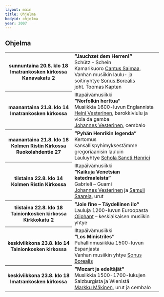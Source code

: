 ```yaml
---
layout: main
title: Ohjelma
bodyid: ohjelma
year: 2007
---
```


## Ohjelma

<table>
<tr>
<th>
sunnuntaina&nbsp;20.8.&nbsp;klo&nbsp;18<br>
Imatrankosken kirkossa<br>
Kanavakatu 2
</th><td>
<b>”Jauchzet dem Herren!”</b><br>
Schütz – Schein<br>
Kamarikuoro <a href="../esiintyjat/cantus-saimaa/">Cantus Saimaa</a>,<br>
Vanhan musiikin laulu- ja soitinyhtye <a href="../esiintyjat/sonus-borealis/">Sonus Borealis</a> <br>
joht. Toomas Kapten
</td></tr>

<tr><th>
maanantaina&nbsp;21.8.&nbsp;klo&nbsp;14<br>
Imatrankosken kirkossa
</th><td>
Iltapäivämusiikki<br>
<b>”Norfolkin herttua”</b><br>
Musiikkia 1600-luvun Englannista <br>
<a href="../esiintyjat/vesteriset/#heini">Heini Vesterinen</a>, 
barokkiviulu ja viola da gamba <br>
<a href="../esiintyjat/vesteriset/">Johannes Vesterinen</a>, 
cembalo
</td></tr>

<tr><th>
maanantaina&nbsp;21.8.&nbsp;klo&nbsp;18<br>
Kolmen Ristin Kirkossa<br>
Ruokolahdentie 27
</th><td>
<b>”Pyhän Henrikin legenda”</b><br>
Kertomus kansallispyhimyksestämme gregoriaanisin lauluin <br>
Lauluyhtye <a href="../esiintyjat/schola-sancti-henrici/">Schola Sancti Henrici</a>
</td></tr>

<tr><th>
tiistaina&nbsp;22.8.&nbsp;klo&nbsp;14<br>
Kolmen Ristin Kirkossa
</th><td>
Iltapäivämusiikki<br>
<b>”Kaikuja Venetsian katedraaleista”</b><br>
Gabrieli – Guami<br>
<a href="../esiintyjat/vesteriset/">Johannes Vesterinen</a>
ja <a href="../esiintyjat/samuli-saarela/">Samuli Saarela</a>, urut
</td></tr>

<tr><th>
tiistaina&nbsp;22.8.&nbsp;klo&nbsp;18<br>
Tainionkosken kirkossa<br>
Kirkkokatu 2
</th><td>
<b>”Joie fine – Täydellinen ilo”</b><br>
Lauluja 1200-luvun Euroopasta<br>
<a href="../esiintyjat/oliphant/">Oliphant</a> – keskiaikaisen musiikin yhtye 
</td></tr>

<tr><th>
keskiviikkona&nbsp;23.8.&nbsp;klo&nbsp;14<br>
Tainionkosken kirkossa
</th><td>
Iltapäivämusiikki<br>
<b>”Los Ministriles”</b><br>
Puhallinmusiikkia 1500-luvun Espanjasta<br>
Vanhan musiikin yhtye <a href="../esiintyjat/sonus-borealis/">Sonus Borealis</a>
</td></tr>

<tr><th>
keskiviikkona&nbsp;23.8.&nbsp;klo&nbsp;18<br>
Imatrankosken kirkossa
</th><td>
<b>”Mozart ja edeltäjät”</b><br>
Musiikkia 1500-1700-lukujen Salzburgista ja Wienistä<br>
<a href="../esiintyjat/markku-makinen/">Markku Mäkinen</a>, urut ja cembalo
</td></tr>
</table>
